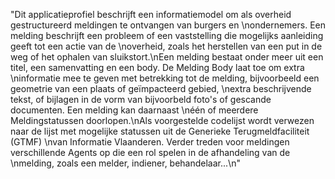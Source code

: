 "Dit applicatieprofiel beschrijft een informatiemodel om als overheid gestructureerd meldingen te ontvangen van burgers en \nondernemers. Een melding beschrijft een probleem of een vaststelling die mogelijks aanleiding geeft tot een actie van de \noverheid, zoals het herstellen van een put in de weg of het ophalen van sluikstort.\nEen melding bestaat onder meer uit een titel, een samenvatting en een body. De Melding Body laat toe om extra \ninformatie mee te geven met betrekking tot de melding, bijvoorbeeld een geometrie van een plaats of geïmpacteerd gebied, \nextra beschrijvende tekst, of bijlagen in de vorm van bijvoorbeld foto's of gescande documenten. Een melding kan daarnaast \néén of meerdere Meldingstatussen doorlopen.\nAls voorgestelde codelijst wordt verwezen naar de lijst met mogelijke statussen uit de Generieke Terugmeldfaciliteit (GTMF) \nvan Informatie Vlaanderen. Verder treden voor meldingen verschillende Agents op die een rol spelen in de afhandeling van de \nmelding, zoals een melder, indiener, behandelaar...\n"